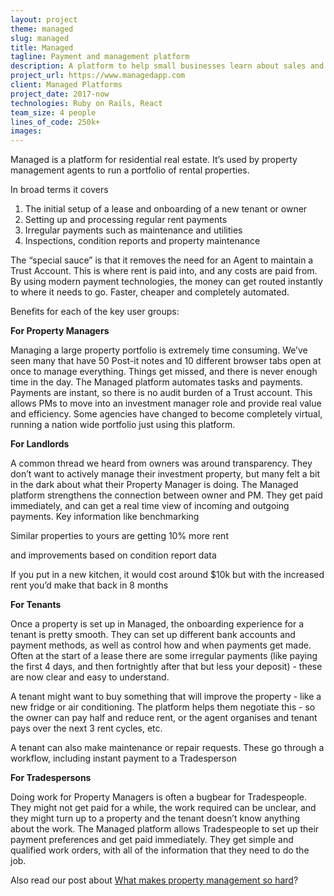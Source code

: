 ```yaml
---
layout: project
theme: managed
slug: managed
title: Managed
tagline: Payment and management platform
description: A platform to help small businesses learn about sales and business process
project_url: https://www.managedapp.com
client: Managed Platforms
project_date: 2017-now
technologies: Ruby on Rails, React
team_size: 4 people
lines_of_code: 250k+
images:
---
```


Managed is a platform for residential real estate. It’s used by property management agents to run a portfolio of rental properties.

In broad terms it covers
1. The initial setup of a lease and onboarding of a new tenant or owner
2. Setting up and processing regular rent payments
3. Irregular payments such as maintenance and utilities
4. Inspections, condition reports and property maintenance

The “special sauce” is that it removes the need for an Agent to maintain a Trust Account. This is where rent is paid into, and any costs are paid from. By using modern payment technologies, the money can get routed instantly to where it needs to go. Faster, cheaper and completely automated.

Benefits for each of the key user groups:

**For Property Managers**

Managing a large property portfolio is extremely time consuming. We’ve seen many that have 50 Post-it notes and 10 different browser tabs open at once to manage everything. Things get missed, and there is never enough time in the day.
The Managed platform automates tasks and payments. Payments are instant, so there is no audit burden of a Trust account. This allows PMs to move into an investment manager role and provide real value and efficiency. Some agencies have changed to become completely virtual, running a nation wide portfolio just using this platform.

**For Landlords**

A common thread we heard from owners was around transparency. They don’t want to actively manage their investment property, but many felt a bit in the dark about what their Property Manager is doing.
The Managed platform strengthens the connection between owner and PM. They get paid immediately, and can get a real time view of incoming and outgoing payments. Key information like benchmarking

<div class="alert alert-info">
  <i class="fa fa-bar-chart mr-2"></i> Similar properties to yours are getting 10% more rent
</div>

and improvements based on condition report data

<div class="alert alert-info">
  <i class="fa fa-line-chart mr-2"></i> If you put in a new kitchen, it would cost around $10k but with the increased rent you’d make that back in 8 months
</div>


**For Tenants**

Once a property is set up in Managed, the onboarding experience for a tenant is pretty smooth. They can set up different bank accounts and payment methods, as well as control how and when payments get made. Often at the start of a lease there are some irregular payments (like paying the first 4 days, and then fortnightly after that but less your deposit) - these are now clear and easy to understand.

A tenant might want to buy something that will improve the property - like a new fridge or air conditioning. The platform helps them negotiate this - so the owner can pay half and reduce rent, or the agent organises and tenant pays over the next 3 rent cycles, etc.

A tenant can also make maintenance or repair requests. These go through a workflow, including instant payment to a Tradesperson

**For Tradespersons**

Doing work for Property Managers is often a bugbear for Tradespeople. They might not get paid for a while, the work required can be unclear, and they might turn up to a property and the tenant doesn’t know anything about the work.
The Managed platform allows Tradespeople to set up their payment preferences and get paid immediately. They get simple and qualified work orders, with all of the information that they need to do the job.

Also read our post about [What makes property management so hard](/what-makes-property-management-so-hard)?

